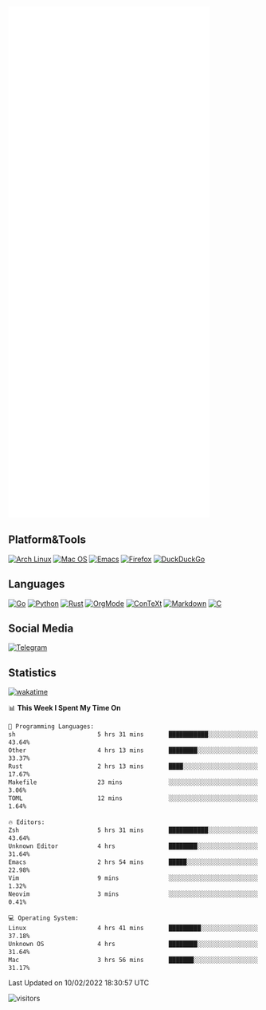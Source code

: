 ![Metrics](https://github.com/SteamedFish/SteamedFish/blob/master/github-metrics.svg)

## Platform&Tools

[![Arch Linux](https://img.shields.io/badge/ArchLinux-1793D1?logo=arch-linux&logoColor=fff&style=flat-square)](https://archlinux.org/)
[![Mac OS](https://img.shields.io/badge/MacOS-000000?style=flat-square&logo=macos&logoColor=F0F0F0)](https://www.apple.com/macos/)
[![Emacs](https://img.shields.io/badge/Emacs-%237F5AB6.svg?&style=flat-square&logo=gnu-emacs&logoColor=white)](https://www.gnu.org/software/emacs/)
[![Firefox](https://img.shields.io/badge/Firefox-FF7139?style=flat-square&logo=Firefox-Browser&logoColor=white)](https://firefox.com/)
[![DuckDuckGo](https://img.shields.io/badge/DuckDuckGo-DE5833?style=flat-square&logo=DuckDuckGo&logoColor=white)](https://duckduckgo.com/)

## Languages

[![Go](https://img.shields.io/badge/Golang-%2300ADD8.svg?style=flat-square&logo=go&logoColor=white)](https://golang.org/)
[![Python](https://img.shields.io/badge/Python-3670A0?style=flat-square&logo=python&logoColor=ffdd54)](https://www.python.org/)
[![Rust](https://img.shields.io/badge/Rust-%23000000.svg?style=flat-square&logo=rust&logoColor=white)](https://www.rust-lang.org/)
[![OrgMode](https://img.shields.io/badge/OrgMode-%23000000.svg?style=flat-square&logo=org&logoColor=white)](https://orgmode.org/)
[![ConTeXt](https://img.shields.io/badge/ConTeXt-%23008080.svg?style=flat-square&logo=latex&logoColor=white)](https://contextgarden.net/)
[![Markdown](https://img.shields.io/badge/MarkDown-%23000000.svg?style=flat-square&logo=markdown&logoColor=white)](https://daringfireball.net/projects/markdown/)
[![C](https://img.shields.io/badge/C-%2300599C.svg?style=flat-square&logo=c&logoColor=white)](https://www.iso.org/standard/74528.html)

## Social Media

[![Telegram](https://img.shields.io/badge/SteamedFish-2CA5E0?style=social&logo=telegram&logoColor=white)](https://t.me/SteamedFish)

## Statistics
[![wakatime](https://wakatime.com/badge/user/168280d6-fcf2-4b4f-ad3a-dc4612f35b38.svg)](https://wakatime.com/@168280d6-fcf2-4b4f-ad3a-dc4612f35b38)

<!--START_SECTION:waka-->
📊 **This Week I Spent My Time On** 

```text
💬 Programming Languages: 
sh                       5 hrs 31 mins       ███████████░░░░░░░░░░░░░░   43.64% 
Other                    4 hrs 13 mins       ████████░░░░░░░░░░░░░░░░░   33.37% 
Rust                     2 hrs 13 mins       ████░░░░░░░░░░░░░░░░░░░░░   17.67% 
Makefile                 23 mins             ░░░░░░░░░░░░░░░░░░░░░░░░░   3.06% 
TOML                     12 mins             ░░░░░░░░░░░░░░░░░░░░░░░░░   1.64%

🔥 Editors: 
Zsh                      5 hrs 31 mins       ███████████░░░░░░░░░░░░░░   43.64% 
Unknown Editor           4 hrs               ████████░░░░░░░░░░░░░░░░░   31.64% 
Emacs                    2 hrs 54 mins       █████░░░░░░░░░░░░░░░░░░░░   22.98% 
Vim                      9 mins              ░░░░░░░░░░░░░░░░░░░░░░░░░   1.32% 
Neovim                   3 mins              ░░░░░░░░░░░░░░░░░░░░░░░░░   0.41%

💻 Operating System: 
Linux                    4 hrs 41 mins       █████████░░░░░░░░░░░░░░░░   37.18% 
Unknown OS               4 hrs               ████████░░░░░░░░░░░░░░░░░   31.64% 
Mac                      3 hrs 56 mins       ███████░░░░░░░░░░░░░░░░░░   31.17%

```


 Last Updated on 10/02/2022 18:30:57 UTC
<!--END_SECTION:waka-->

![visitors](https://visitor-badge.laobi.icu/badge?page_id=SteamedFish.SteamedFish)
